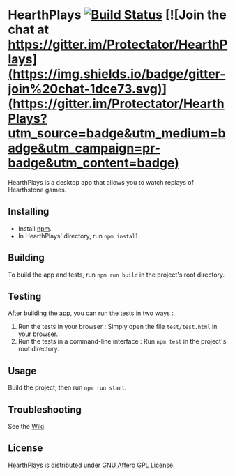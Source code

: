 # HearthPlays [![Build Status](https://magnum.travis-ci.com/Protectator/HearthPlays.svg?token=sQpTnAk4qPzgpu27YfLd&branch=master)](https://magnum.travis-ci.com/Protectator/HearthPlays) [![Join the chat at https://gitter.im/Protectator/HearthPlays](https://img.shields.io/badge/gitter-join%20chat-1dce73.svg)](https://gitter.im/Protectator/HearthPlays?utm_source=badge&utm_medium=badge&utm_campaign=pr-badge&utm_content=badge)

HearthPlays is a desktop app that allows you to watch replays of Hearthstone games.

## Installing
* Install [npm](https://www.npmjs.com).
* In HearthPlays' directory, run
```npm install```.

## Building
To build the app and tests, run `npm run build` in the project's root directory.

## Testing
After building the app, you can run the tests in two ways :

1. Run the tests in your browser : Simply open the file `test/test.html` in your browser.
2. Run the tests in a command-line interface : Run `npm test` in the project's root directory.

## Usage
Build the project, then run `npm run start`.

## Troubleshooting
See the [Wiki](https://github.com/Protectator/HearthPlays/wiki/Troubleshooting).

## License
HearthPlays is distributed under [GNU Affero GPL License](http://www.gnu.org/licenses/agpl-3.0.en.html).
